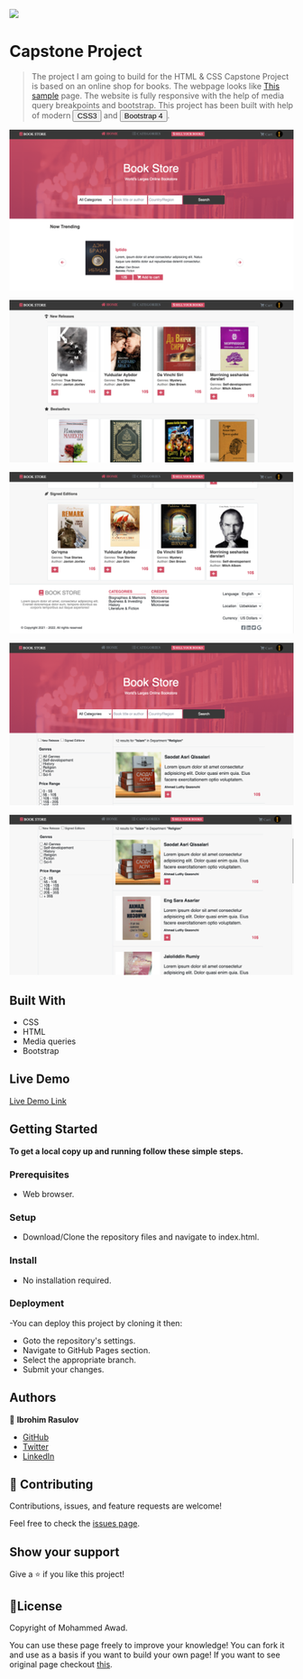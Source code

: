 ![](https://img.shields.io/badge/Microverse-blueviolet)

# Capstone Project

> The project I am going to build for the HTML & CSS Capstone Project is based on an online shop for books. 
The webpage looks like <a href="https://www.notion.so/ZATTIX-design-full-view-ed43f6bdfe0144608d4f2fc18758e81a">This sample</a> page.
The website is fully responsive with the help of media query breakpoints and bootstrap. This project has been built with help of modern <button>CSS3</button> and <button>Bootstrap 4</button>.


![screenshot](./screenshot-1.png)

![screenshot](./screenshot-2.png)

![screenshot](./screenshot-3.png)

![screenshot](./screenshot-4.png)

![screenshot](./screenshot-5.png)

## Built With

- CSS
- HTML
- Media queries
- Bootstrap

## Live Demo

[Live Demo Link](https://ibrohimrasulov.github.io/book-store/)

## Getting Started

**To get a local copy up and running follow these simple steps.**

### Prerequisites

- Web browser.

### Setup

- Download/Clone the repository files and navigate to index.html.

### Install

- No installation required.

### Deployment

-You can deploy this project by cloning it then:

- Goto the repository's settings.
- Navigate to GitHub Pages section.
- Select the appropriate branch.
- Submit your changes.

## Authors

👤 **Ibrohim Rasulov**

- [GitHub](https://github.com/IbrohimRasulov)
- [Twitter](https://twitter.com/IbrohimRasu1ov)
- [LinkedIn](https://www.linkedin.com/in/ibrohim-rasulov-a88352209/)

## 🤝 Contributing

Contributions, issues, and feature requests are welcome!

Feel free to check the [issues page](https://github.com/IbrohimRasulov/Newsweek/issues).

## Show your support

Give a ⭐️ if you like this project!

## 📝License

Copyright of Mohammed Awad.

You can use these page freely to improve your knowledge!
You can fork it and use as a basis if you want to build your own page!
If you want to see original page checkout [this](https://www.behance.net/gallery/24796463/ZATTIX).
